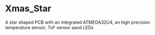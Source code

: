 # Xmas_Star
A star shaped PCB with an integrated ATMEGA32U4, an high precision temperature sensor, ToF sensor aand LEDs
